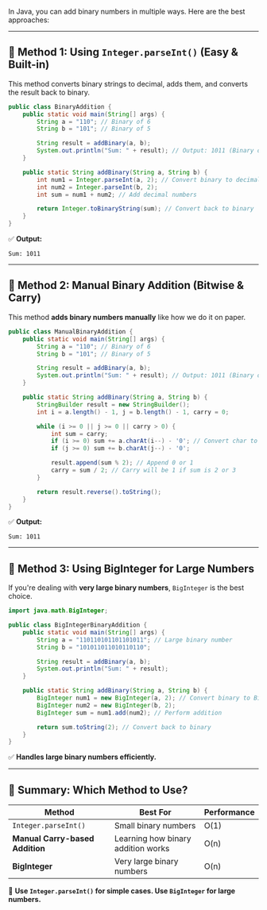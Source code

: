 In Java, you can add binary numbers in multiple ways. Here are the best approaches:

---

## **🔹 Method 1: Using `Integer.parseInt()` (Easy & Built-in)**

This method converts binary strings to decimal, adds them, and converts the result back to binary.

```java
public class BinaryAddition {
    public static void main(String[] args) {
        String a = "110"; // Binary of 6
        String b = "101"; // Binary of 5

        String result = addBinary(a, b);
        System.out.println("Sum: " + result); // Output: 1011 (Binary of 11)
    }

    public static String addBinary(String a, String b) {
        int num1 = Integer.parseInt(a, 2); // Convert binary to decimal
        int num2 = Integer.parseInt(b, 2);
        int sum = num1 + num2; // Add decimal numbers

        return Integer.toBinaryString(sum); // Convert back to binary
    }
}
```

✅ **Output:**

```
Sum: 1011
```

---

## **🔹 Method 2: Manual Binary Addition (Bitwise & Carry)**

This method **adds binary numbers manually** like how we do it on paper.

```java
public class ManualBinaryAddition {
    public static void main(String[] args) {
        String a = "110"; // Binary of 6
        String b = "101"; // Binary of 5

        String result = addBinary(a, b);
        System.out.println("Sum: " + result); // Output: 1011 (Binary of 11)
    }

    public static String addBinary(String a, String b) {
        StringBuilder result = new StringBuilder();
        int i = a.length() - 1, j = b.length() - 1, carry = 0;

        while (i >= 0 || j >= 0 || carry > 0) {
            int sum = carry;
            if (i >= 0) sum += a.charAt(i--) - '0'; // Convert char to int (0 or 1)
            if (j >= 0) sum += b.charAt(j--) - '0';

            result.append(sum % 2); // Append 0 or 1
            carry = sum / 2; // Carry will be 1 if sum is 2 or 3
        }

        return result.reverse().toString();
    }
}
```

✅ **Output:**

```
Sum: 1011
```

---

## **🔹 Method 3: Using BigInteger for Large Numbers**

If you're dealing with **very large binary numbers**, `BigInteger` is the best choice.

```java
import java.math.BigInteger;

public class BigIntegerBinaryAddition {
    public static void main(String[] args) {
        String a = "110110101101101011"; // Large binary number
        String b = "101011011010110110";

        String result = addBinary(a, b);
        System.out.println("Sum: " + result);
    }

    public static String addBinary(String a, String b) {
        BigInteger num1 = new BigInteger(a, 2); // Convert binary to BigInteger
        BigInteger num2 = new BigInteger(b, 2);
        BigInteger sum = num1.add(num2); // Perform addition

        return sum.toString(2); // Convert back to binary
    }
}
```

✅ **Handles large binary numbers efficiently.**

---

## **🔹 Summary: Which Method to Use?**

| **Method**                      | **Best For**                       | **Performance** |
| ------------------------------- | ---------------------------------- | --------------- |
| `Integer.parseInt()`            | Small binary numbers               | O(1)            |
| **Manual Carry-based Addition** | Learning how binary addition works | O(n)            |
| **BigInteger**                  | Very large binary numbers          | O(n)            |

🚀 **Use `Integer.parseInt()` for simple cases. Use `BigInteger` for large numbers.**
